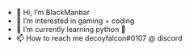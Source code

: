 - 👋 Hi, I’m BlackManbar
- 👀 I’m interested in gaming + coding
- 🌱 I’m currently learning python 🐍
- 📫 How to reach me decoyfalcon#0107 @ discord

<!---
0974201/0974201 is a ✨ special ✨ repository because its `README.md` (this file) appears on your GitHub profile.
You can click the Preview link to take a look at your changes.
--->
